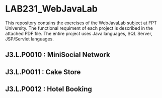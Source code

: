 # LAB231_WebJavaLab

This repository contains the exercises of the WebJavaLab subject at FPT University. The functional requiment of each project is described in the attached PDF file. The entire project uses Java languages, SQL Server, JSP/Servlet languages.

## J3.L.P0010 : MiniSocial Network
## J3.L.P0011 : Cake Store
## J3.L.P0012 : Hotel Booking

